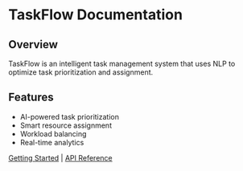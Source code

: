 # TaskFlow Documentation

## Overview
TaskFlow is an intelligent task management system that uses NLP to optimize task prioritization and assignment.

## Features
- AI-powered task prioritization
- Smart resource assignment
- Workload balancing
- Real-time analytics

[Getting Started](installation.md) | [API Reference](api.md)
